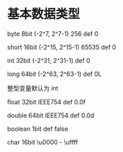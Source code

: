 # 基本数据类型

byte 8bit (-2^7, 2^7-1) 256 def 0

short 16bit (-2^15, 2^15-1) 65535 def 0

int 32bit (-2^31, 2^31-1) def 0

long 64bit (-2^63, 2^63-1) def 0L

整型变量默认为 int

float 32bit IEEE754 def 0.0f

double 64bit IEEE754 def 0.0d

boolean 1bit def false

char 16bit \u0000 - \uffff
